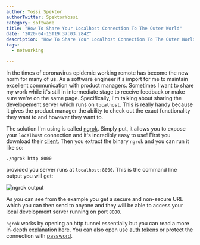 ```yaml
---
author: Yossi Spektor
authorTwitter: SpektorYossi
category: software
title: "How To Share Your Localhost Connection To The Outer World"
date: "2020-04-15T19:37:03.284Z"
description: "How To Share Your Localhost Connection To The Outer World By Openning a Tunnel"
tags:
  - networking

---
```


In the times of coronavirus epidemic working remote has become the new norm for many of us. As a software engineer it's import for me to maintain excellent communication with product managers. Sometimes I want to share my work while it's still in intermediate stage to receive feedback or make sure we're on the same page. Specifically, I'm talking about sharing the developement server which runs on `localhost`. This is really handy because it gives the product manager the ability to check out the exact functionality they want to and however they want to.

The solution I'm using is called [ngrok](https://ngrok.com). Simply put, it allows you to expose your `localhost` connection and it's incredibly easy to use! First you download their [client](https://ngrok.com/download). Then you extract the binary `ngrok` and you can run it like so:

```
./ngrok http 8000
```

provided you server runs at `localhost:8000`. This is the command line output you will get:

![ngrok output](/images/blog/ngrok.png)

As you can see from the example you get a secure and non-secure URL which you can then send to anyone and they will be able to access your local development server running on port `8000`.

`ngrok` works by opening an http tunnel essentially but you can read a more in-depth explanation [here](https://github.com/inconshreveable/ngrok/blob/master/docs/DEVELOPMENT.md). You can also open use [auth tokens](https://ngrok.com/docs#getting-started-authtoken) or protect the connection with [password](https://ngrok.com/docs#http-auth).
